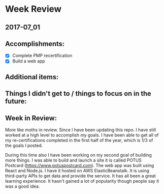 # Week Review
##  2017-07_01

## Accomplishments:
- [x] Complete PMP recertification
- [x] Build a web app

## Additional items:

## Things I didn't get to / things to focus on in the future:

## Week in Review:
More like moths in review. Since I have been updating this repo. I have still worked at a high level to accomplish my goals. I have been able to get all of my re-certifications completed in the first half of the year, which is 1/3 of the goals I posted.

During this time also I have been working on my second goal of building more things. I was able to build and launch a site it is called POTUS Postcard (https://www.potuspostcard.com). The web app was built using React and Node.js. I have it hosted on AWS ElasticBeanstalk. It is using third-party APIs to get data and provide the service. It has all been a great learning experience. It hasn't gained a lot of popularity though people say it was a good idea. 
